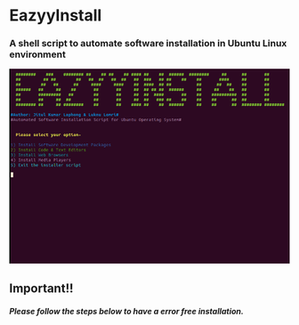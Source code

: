 # EazyyInstall

### A shell script to automate software installation in Ubuntu Linux environment

![EazyyInstall Demo](demo/menu-front.gif)



## Important!!
##### Please follow the steps below to have a error free installation.
